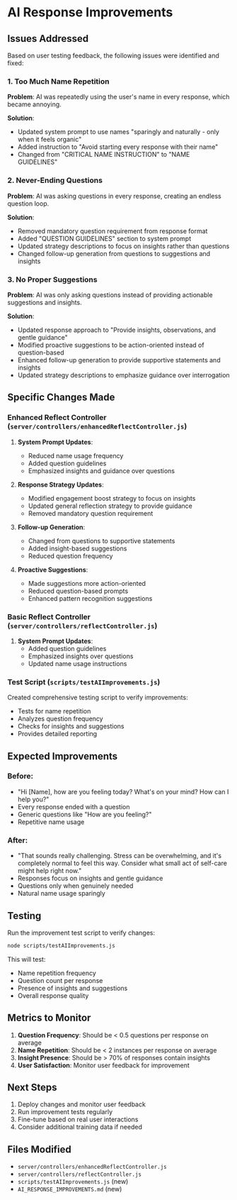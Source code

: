 # AI Response Improvements

## Issues Addressed

Based on user testing feedback, the following issues were identified and fixed:

### 1. Too Much Name Repetition
**Problem**: AI was repeatedly using the user's name in every response, which became annoying.

**Solution**: 
- Updated system prompt to use names "sparingly and naturally - only when it feels organic"
- Added instruction to "Avoid starting every response with their name"
- Changed from "CRITICAL NAME INSTRUCTION" to "NAME GUIDELINES"

### 2. Never-Ending Questions
**Problem**: AI was asking questions in every response, creating an endless question loop.

**Solution**:
- Removed mandatory question requirement from response format
- Added "QUESTION GUIDELINES" section to system prompt
- Updated strategy descriptions to focus on insights rather than questions
- Changed follow-up generation from questions to suggestions and insights

### 3. No Proper Suggestions
**Problem**: AI was only asking questions instead of providing actionable suggestions and insights.

**Solution**:
- Updated response approach to "Provide insights, observations, and gentle guidance"
- Modified proactive suggestions to be action-oriented instead of question-based
- Enhanced follow-up generation to provide supportive statements and insights
- Updated strategy descriptions to emphasize guidance over interrogation

## Specific Changes Made

### Enhanced Reflect Controller (`server/controllers/enhancedReflectController.js`)

1. **System Prompt Updates**:
   - Reduced name usage frequency
   - Added question guidelines
   - Emphasized insights and guidance over questions

2. **Response Strategy Updates**:
   - Modified engagement boost strategy to focus on insights
   - Updated general reflection strategy to provide guidance
   - Removed mandatory question requirement

3. **Follow-up Generation**:
   - Changed from questions to supportive statements
   - Added insight-based suggestions
   - Reduced question frequency

4. **Proactive Suggestions**:
   - Made suggestions more action-oriented
   - Reduced question-based prompts
   - Enhanced pattern recognition suggestions

### Basic Reflect Controller (`server/controllers/reflectController.js`)

1. **System Prompt Updates**:
   - Added question guidelines
   - Emphasized insights over questions
   - Updated name usage instructions

### Test Script (`scripts/testAIImprovements.js`)

Created comprehensive testing script to verify improvements:
- Tests for name repetition
- Analyzes question frequency
- Checks for insights and suggestions
- Provides detailed reporting

## Expected Improvements

### Before:
- "Hi [Name], how are you feeling today? What's on your mind? How can I help you?"
- Every response ended with a question
- Generic questions like "How are you feeling?"
- Repetitive name usage

### After:
- "That sounds really challenging. Stress can be overwhelming, and it's completely normal to feel this way. Consider what small act of self-care might help right now."
- Responses focus on insights and gentle guidance
- Questions only when genuinely needed
- Natural name usage sparingly

## Testing

Run the improvement test script to verify changes:

```bash
node scripts/testAIImprovements.js
```

This will test:
- Name repetition frequency
- Question count per response
- Presence of insights and suggestions
- Overall response quality

## Metrics to Monitor

1. **Question Frequency**: Should be < 0.5 questions per response on average
2. **Name Repetition**: Should be < 2 instances per response on average
3. **Insight Presence**: Should be > 70% of responses contain insights
4. **User Satisfaction**: Monitor user feedback for improvement

## Next Steps

1. Deploy changes and monitor user feedback
2. Run improvement tests regularly
3. Fine-tune based on real user interactions
4. Consider additional training data if needed

## Files Modified

- `server/controllers/enhancedReflectController.js`
- `server/controllers/reflectController.js`
- `scripts/testAIImprovements.js` (new)
- `AI_RESPONSE_IMPROVEMENTS.md` (new) 